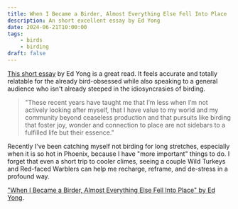 ```yaml
---
title: When I Became a Birder, Almost Everything Else Fell Into Place
description: An short excellent essay by Ed Yong
date: 2024-06-21T10:00:00
tags:
    - birds
    - birding
draft: false
---
```


[This short essay](https://www.nytimes.com/2024/03/30/opinion/birding-spring-merlin-ebird.html?unlocked_article_code=1.000.eh-X.CMLj_CsLEuai&smid=url-share) by Ed Yong is a great read. It feels accurate and totally relatable for the already bird-obsessed while also speaking to a general audience who isn't already steeped in the idiosyncrasies of birding.

> "These recent years have taught me that I’m less when I’m not actively looking after myself, that I have value to my world and my community beyond ceaseless production and that pursuits like birding that foster joy, wonder and connection to place are not sidebars to a fulfilled life but their essence."

Recently I've been catching myself not birding for long stretches, especially when it is so hot in Phoenix, because I have "more important" things to do. I forget that even a short trip to cooler climes, seeing a couple Wild Turkeys and Red-faced Warblers can help me recharge, reframe, and de-stress in a profound way.

["When I Became a Birder, Almost Everything Else Fell Into Place" by Ed Yong](https://www.nytimes.com/2024/03/30/opinion/birding-spring-merlin-ebird.html?unlocked_article_code=1.000.eh-X.CMLj_CsLEuai&smid=url-share).
